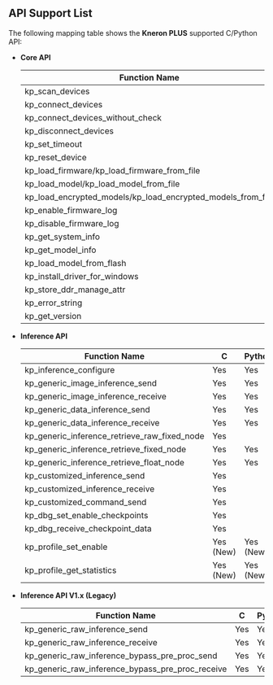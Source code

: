 ## API Support List

The following mapping table shows the **Kneron PLUS** supported C/Python API:  

* **Core API**  

    | Function Name                                               | C   | Python |
    | ----------------------------------------------------------- | --- | ------ |
    | kp_scan_devices                                             | Yes | Yes    |
    | kp_connect_devices                                          | Yes | Yes    |
    | kp_connect_devices_without_check                            | Yes | Yes    |
    | kp_disconnect_devices                                       | Yes | Yes    |
    | kp_set_timeout                                              | Yes | Yes    |
    | kp_reset_device                                             | Yes | Yes    |
    | kp_load_firmware/kp_load_firmware_from_file                 | Yes | Yes    |
    | kp_load_model/kp_load_model_from_file                       | Yes | Yes    |
    | kp_load_encrypted_models/kp_load_encrypted_models_from_file | Yes | Yes    |
    | kp_enable_firmware_log                                      | Yes | Yes    |
    | kp_disable_firmware_log                                     | Yes | Yes    |
    | kp_get_system_info                                          | Yes | Yes    |
    | kp_get_model_info                                           | Yes | Yes    |
    | kp_load_model_from_flash                                    | Yes | Yes    |
    | kp_install_driver_for_windows                               | Yes | Yes    |
    | kp_store_ddr_manage_attr                                    | Yes | Yes    |
    | kp_error_string                                             | Yes |        |
    | kp_get_version                                              | Yes | Yes    |

* **Inference API**  

    | Function Name                                | C         | Python    |
    | -------------------------------------------- | --------- | --------- |
    | kp_inference_configure                       | Yes       | Yes       |
    | kp_generic_image_inference_send              | Yes       | Yes       |
    | kp_generic_image_inference_receive           | Yes       | Yes       |
    | kp_generic_data_inference_send               | Yes       | Yes       |
    | kp_generic_data_inference_receive            | Yes       | Yes       |
    | kp_generic_inference_retrieve_raw_fixed_node | Yes       |           |
    | kp_generic_inference_retrieve_fixed_node     | Yes       | Yes       |
    | kp_generic_inference_retrieve_float_node     | Yes       | Yes       |
    | kp_customized_inference_send                 | Yes       |           |
    | kp_customized_inference_receive              | Yes       |           |
    | kp_customized_command_send                   | Yes       |           |
    | kp_dbg_set_enable_checkpoints                | Yes       |           |
    | kp_dbg_receive_checkpoint_data               | Yes       |           |
    | kp_profile_set_enable                        | Yes (New) | Yes (New) |
    | kp_profile_get_statistics                    | Yes (New) | Yes (New) |

* **Inference API V1.x (Legacy)**  

    | Function Name                                    | C   | Python |
    | ------------------------------------------------ | --- | ------ |
    | kp_generic_raw_inference_send                    | Yes | Yes    |
    | kp_generic_raw_inference_receive                 | Yes | Yes    |
    | kp_generic_raw_inference_bypass_pre_proc_send    | Yes | Yes    |
    | kp_generic_raw_inference_bypass_pre_proc_receive | Yes | Yes    |
